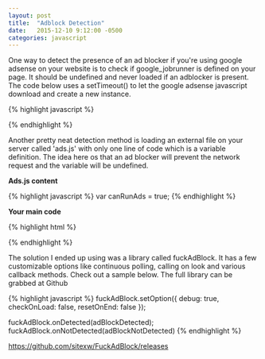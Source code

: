 ```yaml
---
layout: post
title:  "Adblock Detection"
date:   2015-12-10 9:12:00 -0500
categories: javascript
---
```


One way to detect the presence of an ad blocker if you're using google adsense on your website is to check if google_jobrunner is defined on your page. It should be undefined and never loaded if an adblocker is present. The code below uses a setTimeout() to let the google adsense javascript download and create a new instance.

{% highlight javascript %}
<script>
  window.onload = function() {
    setTimeout(function() {
      if ( typeof(window.google_jobrunner) === "undefined" ) {
        console.log("ad blocker installed");
      } else {
        console.log("no ad blocking found.");
      }
    }, 10000);  
  };
</script>
{% endhighlight %}

Another pretty neat detection method is loading an external file on your server called 'ads.js' with only one line of code which is a variable definition. The idea here os that an ad blocker will prevent the network request and the variable will be undefined.

**Ads.js content**

{% highlight javascript %}
var canRunAds = true;
{% endhighlight %}


**Your main code**

{% highlight html %}
  <script src="/js/ads.js"></script>
  <body>
    <script>
      if( window.canRunAds === undefined ){
        showFallbackImage();
      }
    </script>
{% endhighlight %}

The solution I ended up using was a library called fuckAdBlock. It has a few customizable options like continuous polling, calling on look and various callback methods. Check out a sample below. The full library can be grabbed at Github

{% highlight javascript %}
fuckAdBlock.setOption({
    debug: true,
    checkOnLoad: false,
    resetOnEnd: false
});

fuckAdBlock.onDetected(adBlockDetected);
fuckAdBlock.onNotDetected(adBlockNotDetected)
{% endhighlight %}

https://github.com/sitexw/FuckAdBlock/releases
